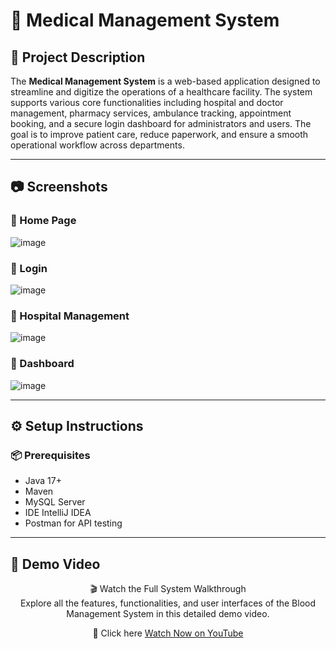 # 🏥 Medical Management System

## 📌 Project Description

The **Medical Management System** is a web-based application designed to streamline and digitize the operations of a healthcare facility. The system supports various core functionalities including hospital and doctor management, pharmacy services, ambulance tracking, appointment booking, and a secure login dashboard for administrators and users. The goal is to improve patient care, reduce paperwork, and ensure a smooth operational workflow across departments.

---

## 📷 Screenshots

### 🔹 Home Page
![image](https://github.com/user-attachments/assets/24657de0-028f-42e3-a85c-2f225fc089e0)


### 🔹 Login
![image](https://github.com/user-attachments/assets/018c3b4c-e32d-4228-a492-277655291360)


### 🔹 Hospital Management
![image](https://github.com/user-attachments/assets/4d910bca-865a-4a75-a8ff-cdf3dbd03d83)

### 🔹 Dashboard 
![image](https://github.com/user-attachments/assets/7e9163cb-1db1-4cbc-bd99-658dc0da512c)

---

## ⚙️ Setup Instructions

### 📦 Prerequisites

- Java 17+
- Maven
- MySQL Server
- IDE IntelliJ IDEA 
- Postman for API testing

---

## 🎥 Demo Video

<div align="center">
  
🎬 Watch the Full System Walkthrough  
Explore all the features, functionalities, and user interfaces of the Blood Management System in this detailed demo video.

🔗 Click here [Watch Now on YouTube](https://youtu.be/FLPXVwIUIZo)


</div>
